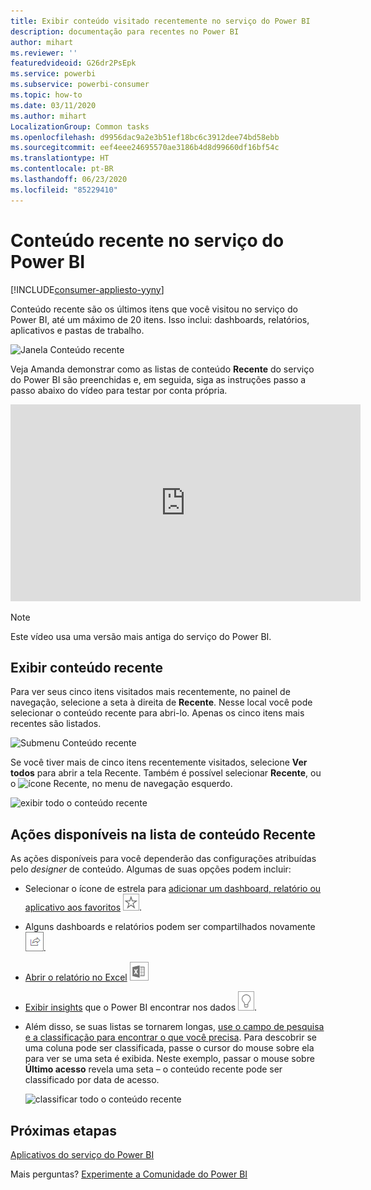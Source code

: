 ```yaml
---
title: Exibir conteúdo visitado recentemente no serviço do Power BI
description: documentação para recentes no Power BI
author: mihart
ms.reviewer: ''
featuredvideoid: G26dr2PsEpk
ms.service: powerbi
ms.subservice: powerbi-consumer
ms.topic: how-to
ms.date: 03/11/2020
ms.author: mihart
LocalizationGroup: Common tasks
ms.openlocfilehash: d9956dac9a2e3b51ef18bc6c3912dee74bd58ebb
ms.sourcegitcommit: eef4eee24695570ae3186b4d8d99660df16bf54c
ms.translationtype: HT
ms.contentlocale: pt-BR
ms.lasthandoff: 06/23/2020
ms.locfileid: "85229410"
---
```

# <a name="recent-content-in-the-power-bi-service"></a>Conteúdo **recente** no serviço do Power BI

[!INCLUDE[consumer-appliesto-yyny](../includes/consumer-appliesto-yyny.md)]

Conteúdo recente são os últimos itens que você visitou no serviço do Power BI, até um máximo de 20 itens.  Isso inclui: dashboards, relatórios, aplicativos e pastas de trabalho.

![Janela Conteúdo recente](./media/end-user-recent/power-bi-recent.png)

Veja Amanda demonstrar como as listas de conteúdo **Recente** do serviço do Power BI são preenchidas e, em seguida, siga as instruções passo a passo abaixo do vídeo para testar por conta própria.

<iframe width="560" height="315" src="https://www.youtube.com/embed/G26dr2PsEpk" frameborder="0" allowfullscreen></iframe>

> [!NOTE]
> Este vídeo usa uma versão mais antiga do serviço do Power BI.

## <a name="display-recent-content"></a>Exibir conteúdo recente
Para ver seus cinco itens visitados mais recentemente, no painel de navegação, selecione a seta à direita de **Recente**.  Nesse local você pode selecionar o conteúdo recente para abri-lo. Apenas os cinco itens mais recentes são listados.

![Submenu Conteúdo recente](./media/end-user-recent/power-bi-recent-flyout.png)

Se você tiver mais de cinco itens recentemente visitados, selecione **Ver todos** para abrir a tela Recente. Também é possível selecionar **Recente**, ou o ![ícone Recente](./media/end-user-recent/power-bi-icon.png), no menu de navegação esquerdo.

![exibir todo o conteúdo recente](./media/end-user-recent/power-bi-recent.png)

## <a name="actions-available-from-the-recent-content-list"></a>Ações disponíveis na lista de conteúdo **Recente**
As ações disponíveis para você dependerão das configurações atribuídas pelo *designer* de conteúdo. Algumas de suas opções podem incluir:
* Selecionar o ícone de estrela para [adicionar um dashboard, relatório ou aplicativo aos favoritos](end-user-favorite.md) ![ícone de estrela](./media/end-user-shared-with-me/power-bi-star-icon.png).
* Alguns dashboards e relatórios podem ser compartilhados novamente  ![ícone compartilhar](./media/end-user-shared-with-me/power-bi-share-icon-new.png).
* [Abrir o relatório no Excel](end-user-export.md) ![ícone Exportar para o Excel](./media/end-user-shared-with-me/power-bi-excel.png) 
* [Exibir insights](end-user-insights.md) que o Power BI encontrar nos dados ![ícone de insights](./media/end-user-shared-with-me/power-bi-insights.png).
* Além disso, se suas listas se tornarem longas, [use o campo de pesquisa e a classificação para encontrar o que você precisa](end-user-search-sort.md). Para descobrir se uma coluna pode ser classificada, passe o cursor do mouse sobre ela para ver se uma seta é exibida. Neste exemplo, passar o mouse sobre **Último acesso** revela uma seta – o conteúdo recente pode ser classificado por data de acesso. 

    ![classificar todo o conteúdo recente](./media/end-user-recent/power-bi-recent-sort.png)


## <a name="next-steps"></a>Próximas etapas
[Aplicativos do serviço do Power BI](end-user-apps.md)

Mais perguntas? [Experimente a Comunidade do Power BI](https://community.powerbi.com/)

